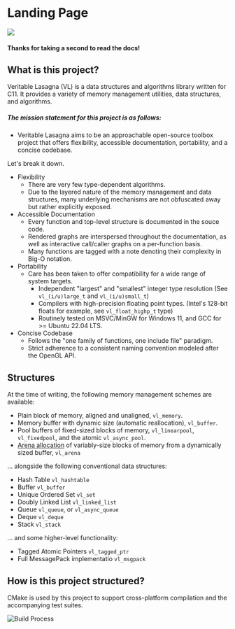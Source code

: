 # Landing Page
![](vl_logo.svg)
#### Thanks for taking a second to read the docs!
## What is this project?

Veritable Lasagna (VL) is a data structures and algorithms library written for C11. It provides a variety of
memory management utilities, data structures, and algorithms.

##### The mission statement for this project is as follows:

-   Veritable Lasagna aims to be an approachable open-source toolbox project that offers flexibility, accessible documentation, portability, and a concise codebase.

Let's break it down.
- Flexibility
  - There are very few type-dependent algorithms.
  - Due to the layered nature of the memory management and data structures, many underlying
    mechanisms are not obfuscated away but rather explicitly exposed.
- Accessible Documentation
  - Every function and top-level structure is documented in the souce code.
  - Rendered graphs are interspersed throughout the documentation, as well as interactive call/caller graphs on a per-function basis.
  - Many functions are tagged with a note denoting their complexity in Big-O notation.
- Portability
  - Care has been taken to offer compatibility for a wide range of system targets.
    - Independent "largest" and "smallest" integer type resolution (See `vl_(i/u)large_t` and `vl_(i/u)small_t`)
    - Compilers with high-precision floating point types. (Intel's 128-bit floats for example, see `vl_float_highp_t` type)
    - Routinely tested on MSVC/MinGW for Windows 11, and GCC for >= Ubuntu 22.04 LTS.
- Concise Codebase
  - Follows the "one family of functions, one include file" paradigm.
  - Strict adherence to a consistent naming convention modeled after the OpenGL API.

## Structures

At the time of writing, the following memory management schemes are available:
- Plain block of memory, aligned and unaligned, `vl_memory`.
- Memory buffer with dynamic size (automatic reallocation), `vl_buffer`.
- Pool buffers of fixed-sized blocks of memory, `vl_linearpool`, `vl_fixedpool`, and the atomic `vl_async_pool`.
- [Arena allocation](https://en.wikipedia.org/wiki/Region-based_memory_management) of variably-size blocks of memory from a dynamically sized buffer, `vl_arena`

... alongside the following conventional data structures:
- Hash Table `vl_hashtable`
- Buffer `vl_buffer`
- Unique Ordered Set `vl_set`
- Doubly Linked List `vl_linked_list`
- Queue `vl_queue`, or `vl_async_queue`
- Deque `vl_deque`
- Stack `vl_stack`

... and some higher-level functionality:
- Tagged Atomic Pointers `vl_tagged_ptr`
- Full MessagePack implementatio `vl_msgpack`

## How is this project structured?

CMake is used by this project to support cross-platform compilation and the accompanying test suites.

![Build Process](vl_build_graph.svg)